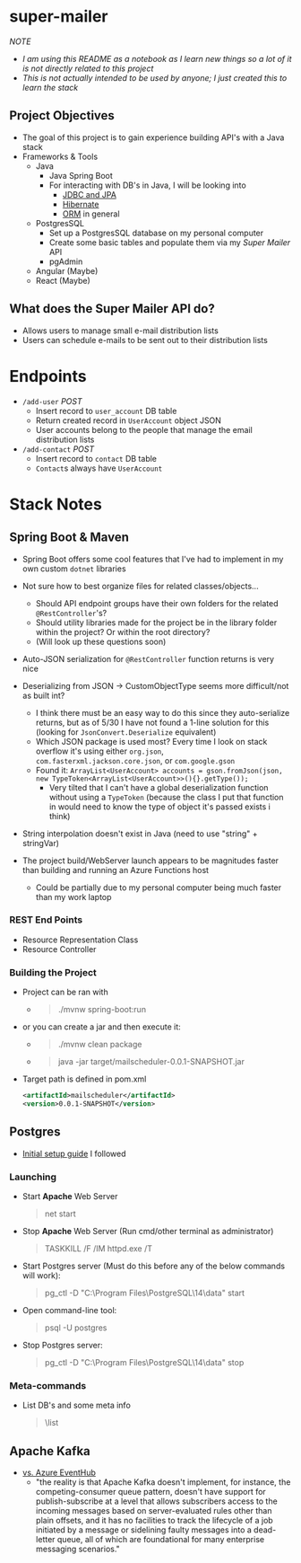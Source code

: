 # super-mailer
*NOTE*
- *I am using this README as a notebook as I learn new things so a lot of it is not directly related to this project*
- *This is not actually intended to be used by anyone; I just created this to learn the stack*

## Project Objectives
- The goal of this project is to gain experience building API's with a Java stack
- Frameworks & Tools
    - Java 
        - Java Spring Boot
        - For interacting with DB's in Java, I will be looking into
            - [JDBC and JPA](https://stackoverflow.com/questions/11881548/jpa-or-jdbc-how-are-they-different)
            - [Hibernate](https://hibernate.org/)
            - [ORM](https://en.wikipedia.org/wiki/Object%E2%80%93relational_mapping) in general
    - PostgresSQL
        - Set up a PostgresSQL database on my personal computer
        - Create some basic tables and populate them via my *Super Mailer* API
        - pgAdmin
    - Angular (Maybe)
    - React (Maybe)
    
## What does the Super Mailer API do?
- Allows users to manage small e-mail distribution lists
- Users can schedule e-mails to be sent out to their distribution lists

# Endpoints
- `/add-user` *POST*
    - Insert record to `user_account` DB table
    - Return created record in `UserAccount` object JSON
    - User accounts belong to the people that manage the email distribution lists
- `/add-contact` *POST*
    - Insert record to `contact` DB table
    - `Contact`s always have `UserAccount`

# Stack Notes

## Spring Boot & Maven
- Spring Boot offers some cool features that I've had to implement in my own custom `dotnet` libraries

- Not sure how to best organize files for related classes/objects... 
    - Should API endpoint groups have their own folders for the related `@RestController`'s?
    - Should utility libraries made for the project be in the library folder within the project? Or within the root directory?
    - (Will look up these questions soon)

- Auto-JSON serialization for `@RestController` function returns is very nice

- Deserializing from JSON -> CustomObjectType seems more difficult/not as built int?
    - I think there must be an easy way to do this since they auto-serialize returns, but as of 5/30 I have not found a 1-line solution for this (looking for `JsonConvert.Deserialize` equivalent)
    - Which JSON package is used most? Every time I look on stack overflow it's using either `org.json`, `com.fasterxml.jackson.core.json`, or `com.google.gson`
    - Found it: `ArrayList<UserAccount> accounts = gson.fromJson(json, new TypeToken<ArrayList<UserAccount>>(){}.getType());`
        - Very tilted that I can't have a global deserialization function without using a `TypeToken` (because the class I put that function in would need to know the type of object it's passed exists i think)

- String interpolation doesn't exist in Java (need to use "string" + stringVar)
- The project build/WebServer launch appears to be magnitudes faster than building and running an Azure Functions host 
    - Could be partially due to my personal computer being much faster than my work laptop

### REST End Points
- Resource Representation Class
- Resource Controller

### Building the Project
- Project can be ran with
    - > ./mvnw spring-boot:run
- or you can create a jar and then execute it:
    - > ./mvnw clean package
    - > java -jar target/mailscheduler-0.0.1-SNAPSHOT.jar

- Target path is defined in pom.xml
    ```xml
    <artifactId>mailscheduler</artifactId>
    <version>0.0.1-SNAPSHOT</version>
    ```

## Postgres
- [Initial setup guide](https://www.microfocus.com/documentation/idol/IDOL_12_0/MediaServer/Guides/html/English/Content/Getting_Started/Configure/_TRN_Set_up_PostgreSQL.htm) I followed

### Launching
- Start **Apache** Web Server
    > net start
    
- Stop **Apache** Web Server (Run cmd/other terminal as administrator)
    > TASKKILL /F /IM httpd.exe /T

- Start Postgres server (Must do this before any of the below commands will work):
    > pg_ctl -D "C:\Program Files\PostgreSQL\14\data" start

- Open command-line tool:
    > psql -U postgres

- Stop Postgres server:
    > pg_ctl -D "C:\Program Files\PostgreSQL\14\data" stop

### Meta-commands
- List DB's and some meta info
    > \list

## Apache Kafka
- [vs. Azure EventHub](https://docs.microsoft.com/en-us/azure/event-hubs/event-hubs-for-kafka-ecosystem-overview)
    - "the reality is that Apache Kafka doesn't implement, for instance, the competing-consumer queue pattern, doesn't have support for publish-subscribe at a level that allows subscribers access to the incoming messages based on server-evaluated rules other than plain offsets, and it has no facilities to track the lifecycle of a job initiated by a message or sidelining faulty messages into a dead-letter queue, all of which are foundational for many enterprise messaging scenarios."
    
